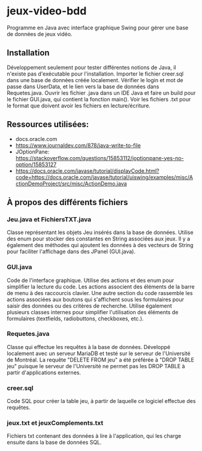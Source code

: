 # jeux-video-bdd
Programme en Java avec interface graphique Swing pour gérer une base de données de jeux vidéo.

## Installation
Développement seulement pour tester différentes notions de Java, il n'existe pas d'exécutable pour l'installation.
Importer le fichier creer.sql dans une base de données créée localement.
Vérifier le login et mot de passe dans UserData, et le lien vers la base de données dans Requetes.java.
Ouvrir les fichier .java dans un IDE Java et faire un build pour le fichier GUI.java, qui contient la fonction main().
Voir les fichiers .txt pour le format que doivent avoir les fichiers en lecture/écriture.

## Ressources utilisées:
- docs.oracle.com
- https://www.journaldev.com/878/java-write-to-file
- JOptionPane: https://stackoverflow.com/questions/15853112/joptionpane-yes-no-option/15853127
- https://docs.oracle.com/javase/tutorial/displayCode.html?code=https://docs.oracle.com/javase/tutorial/uiswing/examples/misc/ActionDemoProject/src/misc/ActionDemo.java

## À propos des différents fichiers

### Jeu.java et FichiersTXT.java
Classe représentant les objets Jeu insérés dans la base de données. Utilise des enum pour stocker des constantes en String associées aux jeux.
Il y a également des méthodes qui ajoutent les données à des vecteurs de String pour faciliter l'affichage dans des JPanel (GUI.java).

### GUI.java
Code de l'interface graphique. Utilise des actions et des enum pour simplifier la lecture du code. Les actions associent des éléments de
la barre de menu à des raccourcis clavier. Une autre section du code rassemble les actions associées aux boutons qui
s'affichent sous les formulaires pour saisir des données ou des critères de recherche. Utilise également plusieurs classes
internes pour simplifier l'utilisation des éléments de formulaires (textfields, radiobuttons, checkboxes, etc.).

### Requetes.java
Classe qui effectue les requêtes à la base de données. Développé localement avec un serveur MariaDB et testé sur le
serveur de l'Université de Montréal. La requête "DELETE FROM jeu" a été préférée à "DROP TABLE jeu" puisque le serveur
de l'Université ne permet pas les DROP TABLE à partir d'applications externes.

### creer.sql
Code SQL pour créer la table jeu, à partir de laquelle ce logiciel effectue des requêtes.

### jeux.txt et jeuxComplements.txt
Fichiers txt contenant des données à lire à l'application, qui les charge ensuite dans la base de données SQL.
